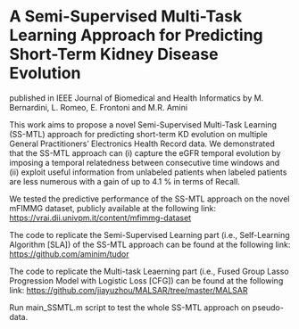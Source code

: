 # A Semi-Supervised Multi-Task Learning Approach for Predicting Short-Term Kidney Disease Evolution

published in IEEE Journal of Biomedical and Health Informatics by M. Bernardini, L. Romeo, E. Frontoni and M.R. Amini

This work aims to propose a novel Semi-Supervised Multi-Task Learning (SS-MTL) approach for predicting short-term KD evolution on multiple General Practitioners’ Electronics Health Record data. We demonstrated that the SS-MTL approach can (i) capture the eGFR temporal evolution by imposing a temporal relatedness between consecutive time windows and (ii) exploit useful information from unlabeled patients when labeled patients are less numerous with a gain of up to 4.1 % in terms of Recall.

We tested the predictive performance of the SS-MTL approach on the novel mFIMMG dataset, publicly available at the following link: https://vrai.dii.univpm.it/content/mfimmg-dataset

The code to replicate the Semi-Supervised Learning part (i.e., Self-Learning Algorithm [SLA]) of the SS-MTL approach can be found at the following link: https://github.com/aminim/tudor 

The code to replicate the Multi-task Leaerning part (i.e., Fused Group Lasso Progression Model with Logistic Loss [CFG]) can be found at the following link: https://github.com/jiayuzhou/MALSAR/tree/master/MALSAR

Run main_SSMTL.m script to test the whole SS-MTL approach on pseudo-data.
